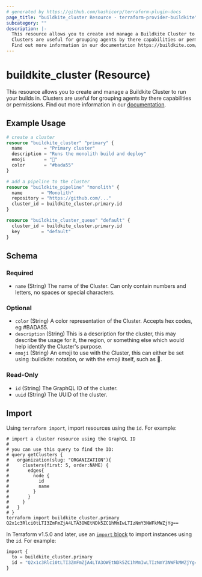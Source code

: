 ```yaml
---
# generated by https://github.com/hashicorp/terraform-plugin-docs
page_title: "buildkite_cluster Resource - terraform-provider-buildkite"
subcategory: ""
description: |-
  This resource allows you to create and manage a Buildkite Cluster to run your builds in.
  Clusters are useful for grouping agents by there capabilities or permissions.
  Find out more information in our documentation https://buildkite.com/docs/clusters/overview.
---
```


# buildkite_cluster (Resource)

This resource allows you to create and manage a Buildkite Cluster to run your builds in.
Clusters are useful for grouping agents by there capabilities or permissions.
Find out more information in our [documentation](https://buildkite.com/docs/clusters/overview).

## Example Usage

```terraform
# create a cluster
resource "buildkite_cluster" "primary" {
  name        = "Primary cluster"
  description = "Runs the monolith build and deploy"
  emoji       = "🚀"
  color       = "#bada55"
}

# add a pipeline to the cluster
resource "buildkite_pipeline" "monolith" {
  name       = "Monolith"
  repository = "https://github.com/..."
  cluster_id = buildkite_cluster.primary.id
}

resource "buildkite_cluster_queue" "default" {
  cluster_id = buildkite_cluster.primary.id
  key        = "default"
}
```

<!-- schema generated by tfplugindocs -->
## Schema

### Required

- `name` (String) The name of the Cluster. Can only contain numbers and letters, no spaces or special characters.

### Optional

- `color` (String) A color representation of the Cluster. Accepts hex codes, eg #BADA55.
- `description` (String) This is a description for the cluster, this may describe the usage for it, the region, or something else
which would help identify the Cluster's purpose.
- `emoji` (String) An emoji to use with the Cluster, this can either be set using :buildkite: notation, or with the
emoji itself, such as 🚀.

### Read-Only

- `id` (String) The GraphQL ID of the cluster.
- `uuid` (String) The UUID of the cluster.

## Import

Using `terraform import`, import resources using the `id`. For example:
```shell
# import a cluster resource using the GraphQL ID
#
# you can use this query to find the ID:
# query getClusters {
#   organization(slug: "ORGANIZATION"){
#     clusters(first: 5, order:NAME) {
#       edges{
#         node {
#           id
#           name
#         }
#       }
#     }
#   }
# }
terraform import buildkite_cluster.primary Q2x1c3Rlci0tLTI3ZmFmZjA4LTA3OWEtNDk5ZC1hMmIwLTIzNmY3NWFkMWZjYg==
```

In Terraform v1.5.0 and later, use an [`import` block](https://developer.hashicorp.com/terraform/language/import) to import instances using the `id`. For example:
```terraform
import {
  to = buildkite_cluster.primary
  id = "Q2x1c3Rlci0tLTI3ZmFmZjA4LTA3OWEtNDk5ZC1hMmIwLTIzNmY3NWFkMWZjYg=="
}
```
